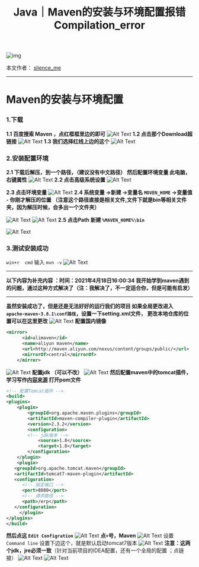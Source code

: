 ﻿---
layout: post
title: Java｜Maven的安装与环境配置报错Compilation_error
categories: [Java]
description: Maven的安装与环境配置报错Compilation_error_org.eclipse.jdt.internal.compiler.classfmt.ClassFormatE
keywords: 编程语言, Java
mermaid: false
sequence: false
flow: false
mathjax: false
mindmap: false
mindmap2: false
---

![img](https://raw.githubusercontent.com/slience-me/picGo/master/images/logo_slienceme3.jpeg)

本文作者： [slience_me](https://slienceme.cn/)

---

# Maven的安装与环境配置

### 1.下载
**1.1 百度搜索 Maven ，点红框框里边的即可**
![Alt Text](/images/posts/2021041809155838.png)
**1.2 点击那个Download超链接**
![Alt Text](/images/posts/20210418091706853.png)
**1.3 我们选择红线上边的这个**
![Alt Text](/images/posts/20210418091904519.png)
### 2.安装配置环境
**2.1 下载后解压，到一个路径，（建议没有中文路径）
然后配置环境变量
此电脑，右键属性**
![Alt Text](/images/posts/202104180920490.png)
**2.2 点击高级系统设置**
![Alt Text](/images/posts/20210418092144277.png)

**2.3 点击环境变量**
![Alt Text](/images/posts/20210418092223386.png)
**2.4 系统变量  ->新建  ->变量名 `MOVEN_HOME` ->变量值 - 你刚才解压的位置
（注意这个路径直接是相关文件,文件下就是bin等相关文件夹，因为解压时候，会多出一个文件夹）**

![Alt Text](/images/posts/20210418092308543.png)
![Alt Text](/images/posts/20210418092346938.png)
**2.5 点击Path 新建  `%MAVEN_HOME%\bin`**

![Alt Text](/images/posts/20210418092931931.png)
### 3.测试安装成功
 `win+r  cmd` 
输入 `mvn -v`
![Alt Text](/images/posts/2021041809315390.png)


---

**以下内容为补充内容 ：时间：2021年4月18日16:00:34
我开始学到maven遇到的问题，通过这种方式解决了（注：我解决了，不一定适合你，但是可能有启发）**

---
**虽然安装成功了，但是还是无法好好的运行我们的项目
如果全局更改进入 `apache-maven-3.8.1\conf路径`，设置一下setting.xml文件，
更改本地仓库的位置可以在这里更改**
![Alt Text](/images/posts/20210418160230162.png)
**配置国内镜像** 

```xml
<mirror>
      <id>alimaven</id>
      <name>aliyun maven</name>
      <url>http://maven.aliyun.com/nexus/content/groups/public/</url>
      <mirrorOf>central</mirrorOf>
    </mirror>
```
![Alt Text](/images/posts/20210418160551958.png)
**配置jdk （可以不改）**
![Alt Text](/images/posts/20210418160745970.png)
**然后配置maven中的tomcat插件，学习写作[内容来源](https://www.cnblogs.com/cn-chy-com/p/10940129.html)
打开pom文件**

```xml
<!-- 配置Tomcat插件 -->
<build>  
<plugins>
    <plugin>  
        <groupId>org.apache.maven.plugins</groupId>  
        <artifactId>maven-compiler-plugin</artifactId>  
        <version>2.3.2</version>  
        <configuration> 
        <!-- jdk版本 --> 
            <source>1.8</source>  
            <target>1.8</target>  
        </configuration>  
    </plugin>  
    <plugin>
   <groupId>org.apache.tomcat.maven</groupId>
   <artifactId>tomcat7-maven-plugin</artifactId>
   <configuration>
      <!-- 指定端口 -->
      <port>8080</port>
      <!-- 请求路径 -->
      <path>/erp</path>
   </configuration>
     </plugin>
</plugins>  
</build>  
```
**然后点这  `Edit Configration`**
![Alt Text](/images/posts/2021041816105026.png)
**点`+`号，Maven**
![Alt Text](/images/posts/20210418161147708.png)
 设置 `Command line` 设置下边这个，就是默认启动tomcat7版本
![Alt Text](/images/posts/20210418161231532.png)
**注意：这两个jdk，jre必须一致**（针对当前项目的IDEA配置，还有一个全局的配置 ；点链接）
![Alt Text](/images/posts/20210418161400120.png)
![Alt Text](/images/posts/20210418161426149.png)
